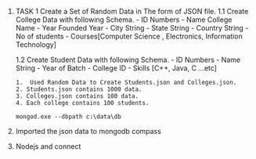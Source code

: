 1. TASK 1 Create a Set of Random Data in The form of JSON file.
	1.1 Create College Data with following Schema.
		- ID Numbers
		- Name College Name
		- Year Founded Year
		- City String
		- State String
		- Country String
		- No of students
		- Courses[Computer Science , Electronics, Information Technology]
		
	1.2 Create Student Data with following Schema.
		- ID Numbers
		- Name String
		- Year of Batch
		- College ID 
		- Skills [C++, Java, C ...etc]
		
	```
	1. 	Used Random Data to Create Students.json and Colleges.json.
	2. Students.json contains 1000 data.
	3. Colleges.json contains 100 data.
	4. Each college contains 100 students.
	```
	
	`mongod.exe --dbpath c:\data\db`
2. Imported the json data to mongodb compass

3. Nodejs and connect